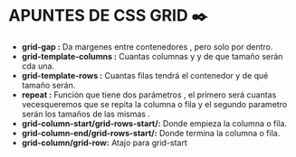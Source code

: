 # APUNTES DE CSS GRID ✒️

* **grid-gap :** Da margenes entre contenedores , pero solo por dentro.
 * **grid-template-columns :** Cuantas columnas y y de que tamaño serán cda una. 
* **grid-template-rows :** Cuantas filas tendrá el contenedor y de qué tamaño serán.
* **repeat :** Función que tiene dos parámetros , el primero será cuantas vecesqueremos que se repita la columna o fila y el segundo parametro serán los tamaños de las mismas . 
 * **grid-column-start/grid-rows-start/:** Donde empieza la columna o fila.
  * **grid-column-end/grid-rows-start/:** Donde termina la columna o fila.
  * **grid-column/grid-row:** Atajo para grid-start 



